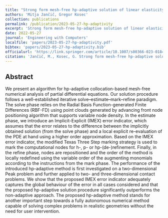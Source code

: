 ```yaml
---
title: "Strong form mesh-free hp-adaptive solution of linear elasticity problem"
authors: 'Mitja Jančič, Gregor Kosec'
collection: publications
permalink: /publication/2023-05-27-hp-adaptivity
excerpt: 'Strong form mesh-free hp-adaptive solution of linear elasticity problem.'
date: 2022-05-27
journal: 'Engineering with Computers'
localfile: 'papers/2023-05-27-hp-adaptivity.pdf'
bibtex: 'papers/2023-05-27-hp-adaptivity.bib'
officialurl: 'https://link.springer.com/article/10.1007/s00366-023-01843-6'
citation: 'Jančič, M., Kosec, G. Strong form mesh-free hp-adaptive solution of linear elasticity problem. Engineering with Computers (2023). https://doi.org/10.1007/s00366-023-01843-6'
---
```


## Abstract

We present an algorithm for hp-adaptive collocation-based mesh-free numerical analysis of partial differential equations. Our solution procedure follows a well-established iterative solve–estimate–mark–refine paradigm. The solve phase relies on the Radial Basis Function-generated Finite Differences (RBF-FD) using point clouds generated by advancing front node positioning algorithm that supports variable node density. In the estimate phase, we introduce an Implicit-Explicit (IMEX) error indicator, which assumes that the error relates to the difference between the implicitly obtained solution (from the solve phase) and a local explicit re-evaluation of the PDE at hand using a higher order approximation. Based on the IMEX error indicator, the modified Texas Three Step marking strategy is used to mark the computational nodes for h-, p- or hp-(de-)refinement. Finally, in the refine phase, nodes are repositioned and the order of the method is locally redefined using the variable order of the augmenting monomials according to the instructions from the mark phase. The performance of the introduced hp-adaptive method is first investigated on a two-dimensional Peak problem and further applied to two- and three-dimensional contact problems. We show that the proposed IMEX error indicator adequately captures the global behaviour of the error in all cases considered and that the proposed hp-adaptive solution procedure significantly outperforms the non-adaptive approach. The proposed hp-adaptive method stands for another important step towards a fully autonomous numerical method capable of solving complex problems in realistic geometries without the need for user intervention.
